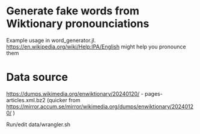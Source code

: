 # Generate fake words from Wiktionary pronounciations
Example usage in word_generator.jl. https://en.wikipedia.org/wiki/Help:IPA/English might help you pronounce them

# Data source
https://dumps.wikimedia.org/enwiktionary/20240120/ - pages-articles.xml.bz2 (quicker from https://mirror.accum.se/mirror/wikimedia.org/dumps/enwiktionary/20240120/ )

Run/edit data/wrangler.sh
